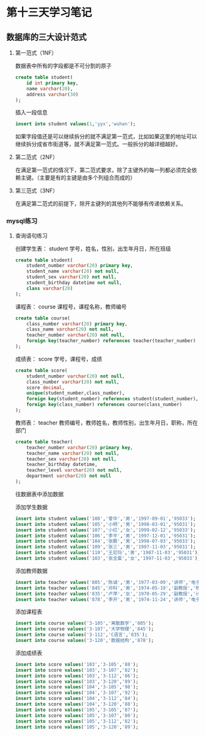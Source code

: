 # 第十三天学习笔记

## 数据库的三大设计范式

1. 第一范式（1NF）

    数据表中所有的字段都是不可分割的原子
    ```sql
    create table student(
        id int primary key,
        name varchar(20),
        address varchar(30)
    );
    ```
    插入一段信息
    ```sql
    insert into student values(1,'yyx','wuhan');
    ```
    如果字段值还是可以继续拆分的就不满足第一范式，比如如果这里的地址可以继续拆分成省市街道等，就不满足第一范式。一般拆分的越详细越好。
2. 第二范式（2NF）

    在满足第一范式的情况下，第二范式要求，除了主键外的每一列都必须完全依赖主键。（主要是有的主键是由多个列组合而成的）
3. 第三范式（3NF）

    在满足第二范式的前提下，除开主键列的其他列不能够有传递依赖关系。

### mysql练习

1. 查询语句练习

    创建学生表：
    student
    学号，姓名，性别，出生年月日，所在班级
    ```sql
    create table student(
        student_number varchar(20) primary key,
        student_name varchar(20) not null,
        student_sex varchar(20) not null,
        student_birthday datetime not null,
        class varchar(20)
    );
    ```

    课程表：
    course
    课程号，课程名称，教师编号
    ```sql
    create table course(
        class_number varchar(20) primary key,
        class_name varchar(20) not null,
        teacher_number varchar(20) not null,
        foreign key(teacher_number) references teacher(teacher_number)
    );
    
    ```
    成绩表：
    score
    学号，课程号，成绩
    ```sql
    create table score(
        student_number varchar(20) not null,
        class_number varchar(20) not null,
        score decimal,
        unique(student_number,class_number),
        foreign key(student_number) references student(student_number),
        foreign key(class_number) references course(class_number)
    );
    ```
    教师表：
    teacher
    教师编号，教师姓名，教师性别，出生年月日，职称，所在部门
    ```sql
    create table teacher(
        teacher_number varchar(20) primary key,
        teacher_name varchar(20) not null,
        teacher_sex varchar(20) not null,
        teacher_birthday datetime,
        teacher_level varchar(20) not null,
        department varchar(20) not null
    );
    ```

    往数据表中添加数据

    添加学生数据
    ```sql
    insert into student values('108','曾华','男','1997-09-01','95033');
    insert into student values('105','小明','男','1998-03-01','95031');
    insert into student values('107','小红','女','1999-02-12','95033');
    insert into student values('106','李平','男','1997-12-01','95031');
    insert into student values('104','张鹏','男','1998-07-03','95033');
    insert into student values('109','张三','男','1997-11-03','95031');
    insert into student values('110','王尼玛','男','1987-11-03','95031');
    insert into student values('103','张全蛋','女','1997-11-03','95033');
    ```
    添加教师数据
    ```sql
    insert into teacher values('805','陈诚','男','1977-03-09','讲师','电子工程系');
    insert into teacher values('845','邓科','男','1974-05-19','副教授','物理系');
    insert into teacher values('835','卢萍','女','1970-05-29','副教授','计算机系');
    insert into teacher values('878','李开','男','1974-11-24','讲师','电子工程系');
    ```
    添加课程表
    ```sql
    insert into course values('3-105','离散数学','805');
    insert into course values('3-107','大学物理','845');
    insert into course values('3-112','C语言','835');
    insert into course values('3-120','数据结构','878');
    ```
    添加成绩表
    ```sql
    insert into score values('103','3-105','88');
    insert into score values('103','3-107','82');
    insert into score values('103','3-112','86');
    insert into score values('103','3-120','89');
    insert into score values('104','3-105','98');
    insert into score values('104','3-107','92');
    insert into score values('104','3-112','84');
    insert into score values('104','3-120','88');
    insert into score values('105','3-105','87');
    insert into score values('105','3-107','80');
    insert into score values('105','3-112','82');
    insert into score values('105','3-120','89');
    ```


    
